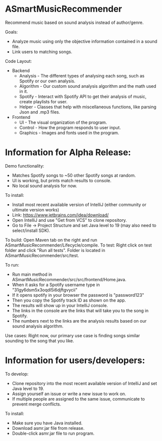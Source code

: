 # ASmartMusicRecommender
Recommend music based on sound analysis instead of author/genre.

Goals:
- Analyze music using only the objective information contained in a sound file.
- Link users to matching songs.

Code Layout:
- Backend
    - Analysis - The different types of analysing each song, such as Spotify or our own analysis.
    - Algorithm - Our custom sound analysis algorithm and the math used in it.
    - Spotify - Interact with Spotify API to get their analysis of music, create playlists for user.
    - Helper - Classes that help with miscellaneous functions, like parsing Json and .mp3 files.
- Frontend
    - UI - The visual organization of the program.
    - Control - How the program responds to user input.
    - Graphics - Images and fonts used in the program.

# Information for Alpha Release: 
Demo functionality:
- Matches Spotify songs to ~50 other Spotify songs at random.
- UI is working, but prints match results to console.
- No local sound analysis for now.

To install:
- Install most recent available version of IntelliJ (either community or ultimate version works)
- Link: https://www.jetbrains.com/idea/download/
- Open IntelliJ and use "Get from VCS" to clone repository.
- Go to File -> Project Structure and set Java level to 19 (may also need to select/install SDK).

To build: Open Maven tab on the right and run ASmartMusicRecommender/Lifecycle/compile.
To test: Right click on test folder and click "Run all tests". Folder is located in ASmartMusicRecommender/src/test.

To run: 
- Run main method in ASmartMusicRecommender/src/src/frontend/Home.java.
- When it asks for a Spotify username type in "31gy6dsm5x3oqdl5i6djftgvycii"
- If it opens spotify in your browser the password is "password123"
- Then you copy the Spotify track ID as shown on the app.
- The results will show up in your IntelliJ console.
- The links in the console are the links that will take you to the song in Spotify.
- The numbers next to the links are the analysis results based on our sound analysis algorithm.

Use cases: Right now, our primary use case is finding songs similar sounding to the song that you like.

# Information for users/developers:
To develop:
- Clone repository into the most recent available version of IntelliJ and set Java level to 19.
- Assign yourself an issue or write a new issue to work on.
- If multiple people are assigned to the same issue, communicate to prevent merge conflicts.

To install:
- Make sure you have Java installed.
- Download asmr.jar file from release.
- Double-click asmr.jar file to run program.
